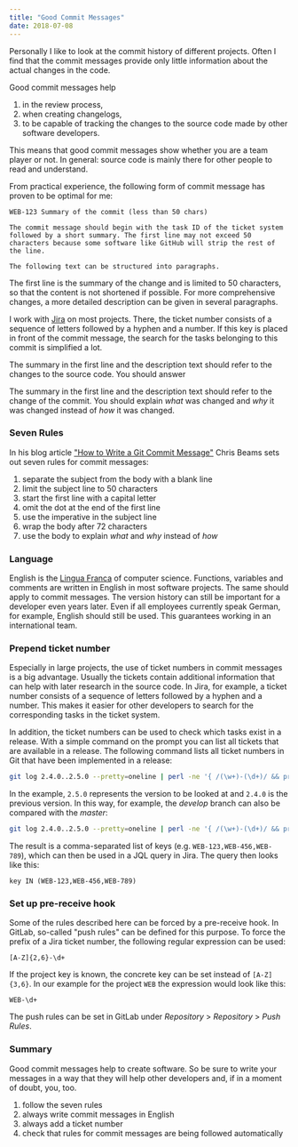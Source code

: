 ```yaml
---
title: "Good Commit Messages"
date: 2018-07-08
---
```


Personally I like to look at the commit history of different projects.
Often I find that the commit messages provide only little information about the actual changes in the code.

Good commit messages help

1. in the review process,
2. when creating changelogs,
3. to be capable of tracking the changes to the source code made by other software developers.

This means that good commit messages show whether you are a team player or not.
In general: source code is mainly there for other people to read and understand.

From practical experience, the following form of commit message has proven to be optimal for me:

```text
WEB-123 Summary of the commit (less than 50 chars)

The commit message should begin with the task ID of the ticket system 
followed by a short summary. The first line may not exceed 50 
characters because some software like GitHub will strip the rest of 
the line.

The following text can be structured into paragraphs.
```

The first line is the summary of the change and is limited to 50 characters, so that the content is not shortened if possible.
For more comprehensive changes, a more detailed description can be given in several paragraphs.

I work with [Jira](https://www.atlassian.com/software/jira) on most projects.
There, the ticket number consists of a sequence of letters followed by a hyphen and a number.
If this key is placed in front of the commit message, the search for the tasks belonging to this commit is simplified a lot.

The summary in the first line and the description text should refer to the changes to the source code. You should answer 

The summary in the first line and the description text should refer to the change of the commit.
You should explain *what* was changed and *why* it was changed instead of *how* it was changed.

### Seven Rules

In his blog article ["How to Write a Git Commit Message"](https://chris.beams.io/posts/git-commit/) Chris Beams sets out seven rules for commit messages:

1. separate the subject from the body with a blank line
2. limit the subject line to 50 characters
3. start the first line with a capital letter
4. omit the dot at the end of the first line
5. use the imperative in the subject line
6. wrap the body after 72 characters
7. use the body to explain *what* and *why* instead of *how*

### Language

English is the [Lingua Franca](https://en.wikipedia.org/wiki/Lingua_franca) of computer science. 
Functions, variables and comments are written in English in most software projects.
The same should apply to commit messages.
The version history can still be important for a developer even years later.
Even if all employees currently speak German, for example, English should still be used.
This guarantees working in an international team.

### Prepend ticket number

Especially in large projects, the use of ticket numbers in commit messages is a big advantage.
Usually the tickets contain additional information that can help with later research in the source code.
In Jira, for example, a ticket number consists of a sequence of letters followed by a hyphen and a number.
This makes it easier for other developers to search for the corresponding tasks in the ticket system.

In addition, the ticket numbers can be used to check which tasks exist in a release.
With a simple command on the prompt you can list all tickets that are available in a release.
The following command lists all ticket numbers in Git that have been implemented in a release:

```bash
git log 2.4.0..2.5.0 --pretty=oneline | perl -ne '{ /(\w+)-(\d+)/ && print "$1-$2,"}'
```

In the example, `2.5.0` represents the version to be looked at and `2.4.0` is the previous version.
In this way, for example, the *develop* branch can also be compared with the *master*:

```bash
git log 2.4.0..2.5.0 --pretty=oneline | perl -ne '{ /(\w+)-(\d+)/ && print "$1-$2,"}'
```

The result is a comma-separated list of keys (e.g. `WEB-123,WEB-456,WEB-789`), which can then be used in a JQL query in Jira.
The query then looks like this:

```JQL
key IN (WEB-123,WEB-456,WEB-789)
```

### Set up pre-receive hook

Some of the rules described here can be forced by a pre-receive hook.
In GitLab, so-called "push rules" can be defined for this purpose.
To force the prefix of a Jira ticket number, the following regular expression can be used:

```regexp
[A-Z]{2,6}-\d+
```

If the project key is known, the concrete key can be set instead of `[A-Z]{3,6}`.
In our example for the project `WEB` the expression would look like this:

```regexp
WEB-\d+
```

The push rules can be set in GitLab under *Repository* &gt; *Repository* &gt; *Push Rules*.

### Summary

Good commit messages help to create software.
So be sure to write your messages in a way that they will help other developers and, if in a moment of doubt, you, too.

1. follow the seven rules
2. always write commit messages in English
3. always add a ticket number
4. check that rules for commit messages are being followed automatically
